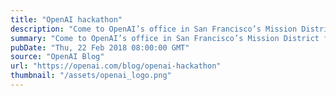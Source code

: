 ```yaml
---
title: "OpenAI hackathon"
description: "Come to OpenAI’s office in San Francisco’s Mission District for talks and a hackathon on Saturday, March 3rd."
summary: "Come to OpenAI’s office in San Francisco’s Mission District for talks and a hackathon on Saturday, March 3rd."
pubDate: "Thu, 22 Feb 2018 08:00:00 GMT"
source: "OpenAI Blog"
url: "https://openai.com/blog/openai-hackathon"
thumbnail: "/assets/openai_logo.png"
---
```



